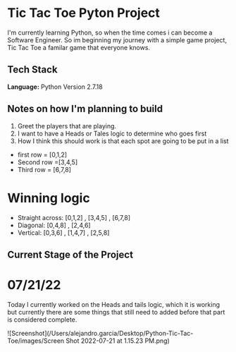 # Tic Tac Toe Pyton Project

I'm currently learning Python, so when the time comes i can become a Software Engineer. So im beginning my journey with a simple game project,
Tic Tac Toe a familar game that everyone knows.

## Tech Stack

**Language:** Python Version 2.7.18



## Notes on how I'm planning to build
1.  Greet the players that are playing. 
2. I want to have a Heads or Tales logic to determine who goes first 
3. How I think this should work is that each spot are going to be put in a list
 - first row = [0,1,2]
 - Second row =[3,4,5]
 - Third row = [6,7,8]
 
# Winning logic 
- Straight across: [0,1,2] , [3,4,5] , [6,7,8]
- Diagonal: [0,4,8] , [2,4,6]
- Vertical: [0,3,6] , [1,4,7] , [2,5,8]

## Current Stage of the Project

# 07/21/22
Today I currently worked on the Heads and tails logic, which it is working but currently there are some things that still need to added before that part is considered complete.

![Screenshot](/Users/alejandro.garcia/Desktop/Python-Tic-Tac-Toe/images/Screen Shot 2022-07-21 at 1.15.23 PM.png)